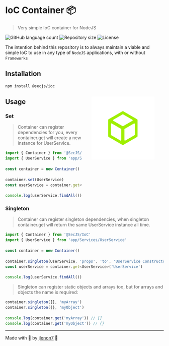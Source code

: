 # IoC Container 📦

> Very simple IoC container for NodeJS

<p>
  <img alt="GitHub language count" src="https://img.shields.io/github/languages/count/SecJS/IoC?style=for-the-badge&logo=appveyor">

  <img alt="Repository size" src="https://img.shields.io/github/repo-size/SecJS/IoC?style=for-the-badge&logo=appveyor">

  <img alt="License" src="https://img.shields.io/badge/license-MIT-brightgreen?style=for-the-badge&logo=appveyor">
</p>

The intention behind this repository is to always maintain a viable and simple IoC to use in any type of `NodeJS` applications, with or without `Frameworks`

<img src=".github/container.png" width="200px" align="right" hspace="30px" vspace="100px">

## Installation

```bash
npm install @secjs/ioc
```

## Usage

### Set

> Container can register dependencies for you, every container.get will create a new instance for UserService.

```js
import { Container } from '@SecJS/IoC'
import { UserService } from 'app/Services/UserService'

const container = new Container()

container.set(UserService)
const userService = container.get<UserService>('UserService', 'props', 'to', 'UserService Constructor here')

console.log(userService.findAll())
```

### Singleton

> Container can register singleton dependencies, when singleton container.get will return the same UserService instance all time.

```js
import { Container } from '@SecJS/IoC'
import { UserService } from 'app/Services/UserService'

const container = new Container()

container.singleton(UserService, 'props', 'to', 'UserService Constructor here')
const userService = container.get<UserService>('UserService')

console.log(userService.findAll())
```

> Singleton can register static objects and arrays too, but for arrays and objects the name is required:

```js
container.singleton([], 'myArray')
container.singleton({}, 'myObject')

console.log(container.get('myArray')) // []
console.log(container.get('myObject')) // {}
```

---

Made with 🖤 by [jlenon7](https://github.com/jlenon7) :wave:

